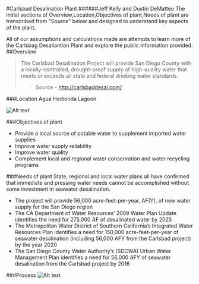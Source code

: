 #Carlsbad Desalination Plant
######Jeff Kelly and Dustin DeMatteo
The initial sections of Overview,Location,Objectives of plant,Needs of plant are transcribed from "Source" below and designed to understand key aspects of the plant. 

All of our assumptions and calculations made are attempts to learn more of the Carlsbag Desaliantion Plant and explore the public information provided.
##Overview
> The Carlsbad Desalination Project will provide San Diego County with a locally-controlled, drought-proof supply of high-quality water that meets or exceeds all state and federal drinking water standards.
>> Source - http://carlsbaddesal.com/

###Location
Agua Hedionda Lagoon 

![Alt text](http://carlsbaddesal.com/Websites/carlsbaddesal/images/site_page_aerial_view.gif)

###Objectives of plant
* Provide a local source of potable water to supplement imported water supplies
* Improve water supply reliability
* Improve water quality
* Complement local and regional water conservation and water recycling programs

###Needs of plant
State, regional and local water plans all have confirmed that immediate and pressing water needs cannot be accomplished without some investment in seawater desalination.
* The project will provide 56,000 acre-feet-per-year, AF(Y), of new water supply for the San Diego region
* The CA Department of Water Resources’ 2009 Water Plan Update identifies the need for 275,000 AF of desalinated water by 2025
* The Metropolitan Water District of Southern California’s Integrated Water Resources Plan identifies a need for 150,000 acre-feet-per-year of seawater desalination (including 56,000 AFY from the Carlsbad project) by the year 2020
* The San Diego County Water Authority’s (SDCWA) Urban Water Management Plan identifies a need for 56,000 AFY of seawater desalination from the Carlsbad project by 2016

###Process
![Alt text](http://www.thedavidsongroup.biz/xSites/Agents/thedavidsongroup/Content/UploadedFiles/Carlsbad-Desalination.jpg)

